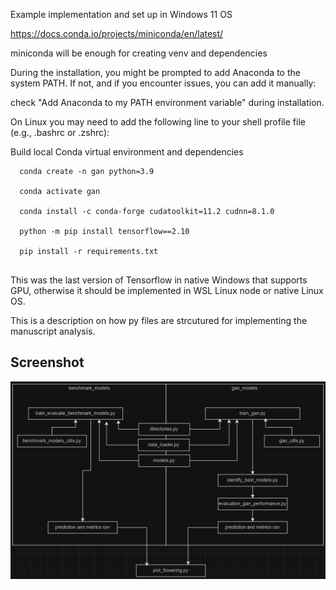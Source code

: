 Example implementation and set up in Windows 11 OS

  https://docs.conda.io/projects/miniconda/en/latest/
  
  miniconda will be enough for creating venv and dependencies
  
  During the installation, you might be prompted to add Anaconda to the system PATH. If not, and if you encounter issues, you can add it         manually:
  
  check "Add Anaconda to my PATH environment variable" during installation.
  
  On Linux you may need to add the following line to your shell profile file (e.g., .bashrc or .zshrc):

Build local Conda virtual environment and dependencies
```
  conda create -n gan python=3.9   

  conda activate gan

  conda install -c conda-forge cudatoolkit=11.2 cudnn=8.1.0

  python -m pip install tensorflow==2.10

  pip install -r requirements.txt       
  
```
This was the last version of Tensorflow in native Windows that supports GPU, otherwise it should be implemented in WSL Linux node or native Linux OS.

This is a description on how py files are strcutured for implementing the manuscript analysis.

## Screenshot
![App Screenshot](./workflow.png)
